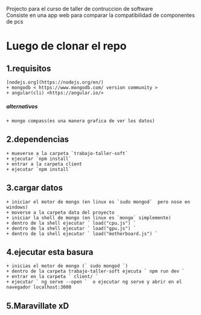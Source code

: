 Projecto para el curso de taller de contruccion de software    
Consiste en una app web para comparar la compatibilidad de componentes
de pcs

# Luego de clonar el repo


## 1.requisitos

    [nodejs.org](https://nodejs.org/en/)
    + mongodb < https://www.mongodb.com/ version community >
    + angular(cli) <https://angular.io/>
 ##### alternativos
    + mongo compass(es una manera grafica de ver los datos)
## 2.dependencias
    + mueverse a la carpeta `trabajo-taller-soft`
    + ejecutar `npm install`
    + entrar a la carpeta client 
    + ejecutar `npm install`
## 3.cargar datos
    + iniciar el motor de mongo (en linux es `sudo mongod`  pero nose en windows)
    + moverse a la carpeta data del proyecto
    + iniciar la shell de mongo (en linux es `mongo` simplemente)
    + dentro de la shell ejecutar ` load("cpu.js") `
    + dentro de la shell ejecutar ` load("gpu.js") `
    + dentro de la shell ejecutar ` load("motherboard.js") `
## 4.ejecutar esta basura
    + inicias el motor de mongo (` sudo mongod `)
    + dentro de la carpeta trabajo-taller-soft ejecuta ` npm run dev `
    + entrar en la carpeta ` client/ `
    + ejecutar ` ng serve --open `  o ejecutar ng serve y abrir en el navegador localhost:3000
## 5.Maravillate xD
